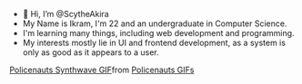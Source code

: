 - 👋 Hi, I’m @ScytheAkira 
- My Name is Ikram, I'm 22 and an undergraduate in Computer Science.
- I'm learning many things, including web development and programming.
- My interests mostly lie in UI and frontend development, as a system is only as good as it appears to a user.

<div class="tenor-gif-embed" data-postid="21531131" data-share-method="host" data-aspect-ratio="1.97531" data-width="100%"><a href="https://tenor.com/view/policenauts-synthwave-gif-21531131">Policenauts Synthwave GIF</a>from <a href="https://tenor.com/search/policenauts-gifs">Policenauts GIFs</a></div> <script type="text/javascript" async src="https://tenor.com/embed.js"></script>


<!---
ScytheAkira/ScytheAkira is a ✨ special ✨ repository because its `README.md` (this file) appears on your GitHub profile.
You can click the Preview link to take a look at your changes.
--->
